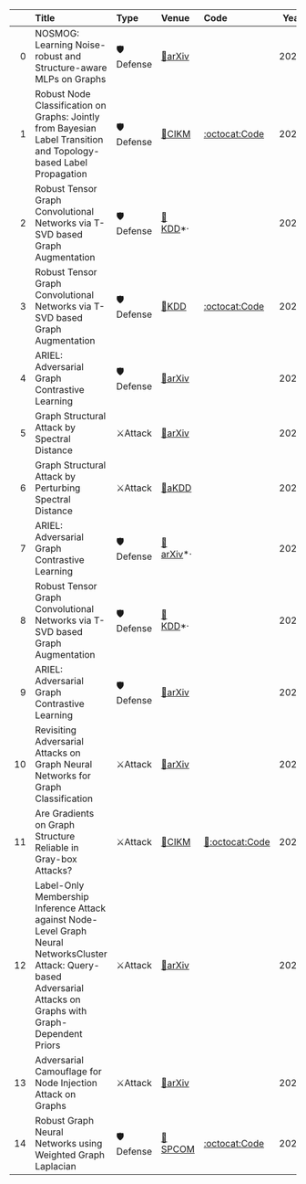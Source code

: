 |    | Title                                                                                                                                                                | Type     | Venue                                                         | Code                                                      |   Year | State   | Date       |
|---:|:---------------------------------------------------------------------------------------------------------------------------------------------------------------------|:---------|:--------------------------------------------------------------|:----------------------------------------------------------|-------:|:--------|:-----------|
|  0 | NOSMOG: Learning Noise-robust and Structure-aware MLPs on Graphs                                                                                                     | 🛡Defense | [📝arXiv](https://arxiv.org/abs/2208.10010)                   |                                                           |   2022 | Added   | 2022-08-23 |
|  1 | Robust Node Classification on Graphs: Jointly from Bayesian Label Transition and Topology-based Label Propagation                                                    | 🛡Defense | [📝CIKM](https://arxiv.org/abs/2208.09779)                    | [:octocat:Code](https://github.com/junzhuang-code/LInDT)  |   2022 | Added   | 2022-08-23 |
|  2 | Robust Tensor Graph Convolutional Networks via T-SVD based Graph Augmentation                                                                                        | 🛡Defense | [📝KDD](https://dl.acm.org/doi/abs/10.1145/3534678.3539436)*· |                                                           |   2022 | Removed | 2022-08-21 |
|  3 | Robust Tensor Graph Convolutional Networks via T-SVD based Graph Augmentation                                                                                        | 🛡Defense | [📝KDD](https://dl.acm.org/doi/abs/10.1145/3534678.3539436)   | [:octocat:Code](https://github.com/GTML-LAB/RT-GCN)       |   2022 | Added   | 2022-08-21 |
|  4 | ARIEL: Adversarial Graph Contrastive Learning                                                                                                                        | 🛡Defense | [📝arXiv](https://arxiv.org/abs/2208.06956)                   |                                                           |   2022 | Removed | 2022-08-19 |
|  5 | Graph Structural Attack by Spectral Distance                                                                                                                         | ⚔Attack  | [📝arXiv](https://arxiv.org/abs/2111.00684)                   |                                                           |   2021 | Removed | 2022-08-19 |
|  6 | Graph Structural Attack by Perturbing Spectral Distance                                                                                                              | ⚔Attack  | [📝aKDD](https://dl.acm.org/doi/abs/10.1145/3534678.3539435)  |                                                           |   2022 | Added   | 2022-08-19 |
|  7 | ARIEL: Adversarial Graph Contrastive Learning                                                                                                                        | 🛡Defense | [📝arXiv](https://arxiv.org/abs/2208.06956)*·                 |                                                           |   2022 | Added   | 2022-08-19 |
|  8 | Robust Tensor Graph Convolutional Networks via T-SVD based Graph Augmentation                                                                                        | 🛡Defense | [📝KDD](https://dl.acm.org/doi/abs/10.1145/3534678.3539436)*· |                                                           |   2022 | Added   | 2022-08-19 |
|  9 | ARIEL: Adversarial Graph Contrastive Learning                                                                                                                        | 🛡Defense | [📝arXiv](https://arxiv.org/abs/2208.06956)                   |                                                           |   2022 | Added   | 2022-08-17 |
| 10 | Revisiting Adversarial Attacks on Graph Neural Networks for Graph Classification                                                                                     | ⚔Attack  | [📝arXiv](https://arxiv.org/abs/2208.06651)                   |                                                           |   2021 | Added   | 2022-08-17 |
| 11 | Are Gradients on Graph Structure Reliable in Gray-box Attacks?                                                                                                       | ⚔Attack  | [📝CIKM](https://arxiv.org/abs/2208.05514)                    | [📝:octocat:Code](https://github.com/Zihan-Liu-00/AtkSE)  |   2022 | Added   | 2022-08-14 |
| 12 | Label-Only Membership Inference Attack against Node-Level Graph Neural NetworksCluster Attack: Query-based Adversarial Attacks on Graphs with Graph-Dependent Priors | ⚔Attack  | [📝arXiv](https://arxiv.org/abs/2207.13766)                   |                                                           |   2022 | Added   | 2022-08-05 |
| 13 | Adversarial Camouflage for Node Injection Attack on Graphs                                                                                                           | ⚔Attack  | [📝arXiv](https://arxiv.org/abs/2208.01819)                   |                                                           |   2022 | Added   | 2022-08-05 |
| 14 | Robust Graph Neural Networks using Weighted Graph Laplacian                                                                                                          | 🛡Defense | [📝SPCOM](https://arxiv.org/abs/2208.01853)                   | [:octocat:Code](https://github.com/Bharat-Runwal/RWL-GNN) |   2022 | Added   | 2022-08-05 |
